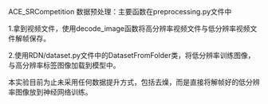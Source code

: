 ACE_SRCompetition
数据预处理：主要函数在preprocessing.py文件中

1.拿到视频文件，使用decode_image函数将高分辨率视频文件与低分辨率视频文件解帧保存。

2.使用RDN/dataset.py文件中的DatasetFromFolder类，将低分辨率训练图像，与高分辨率标签图像加载到模型中。

本实验目前为止未采用任何数据提升方式，包括去燥，而是直接将解帧好的低分辨率图像放到神经网络训练。

